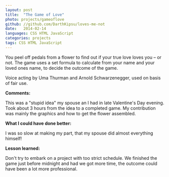 ```yaml
---
layout: post
title:  "The Game of Love"
photo: projects/gameoflove
github: //github.com/DarthKipsu/loves-me-not
date:   2014-02-14
languages: CSS HTML JavaScript
categories: projects
tags: CSS HTML JavaScript
---
```


You peel off pedals from a flower to find out if your true love loves you – or not. The game uses a set formula to calculate from your name and your loved ones name, to decide the outcome of the game.

Voice acting by Uma Thurman and Arnold Schwarzenegger, used on basis of fair use.

**Comments:**

This was a "stupid idea" my spouse an I had in late Valentine's Day evening. Took about 3 hours from the idea to a completed game. My contribution was mainly the graphics and how to get the flower assembled.

**What I could have done better:**

I was so slow at making my part, that my spouse did almost everything himself!

**Lesson learned:**

Don't try to embark on a project with too strict schedule. We finished the game just before midnight and had we got more time, the outcome could have been a lot more professional.
